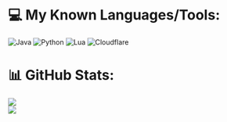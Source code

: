 # 💻 My Known Languages/Tools:
![Java](https://img.shields.io/badge/java-%23ED8B00.svg?style=for-the-badge&logo=java&logoColor=white) ![Python](https://img.shields.io/badge/python-3670A0?style=for-the-badge&logo=python&logoColor=ffdd54) ![Lua](https://img.shields.io/badge/lua-%232C2D72.svg?style=for-the-badge&logo=lua&logoColor=white) ![Cloudflare](https://img.shields.io/badge/Cloudflare-F38020?style=for-the-badge&logo=Cloudflare&logoColor=white) 

# 📊 GitHub Stats:
![](https://github-readme-stats.vercel.app/api?username=babyfayy333&theme=midnight-purple&hide_border=true&include_all_commits=true&count_private=true)<br/>
![](https://github-readme-stats.vercel.app/api/top-langs/?username=babyfayy333&theme=midnight-purple&hide_border=true&include_all_commits=true&count_private=true&layout=compact)

